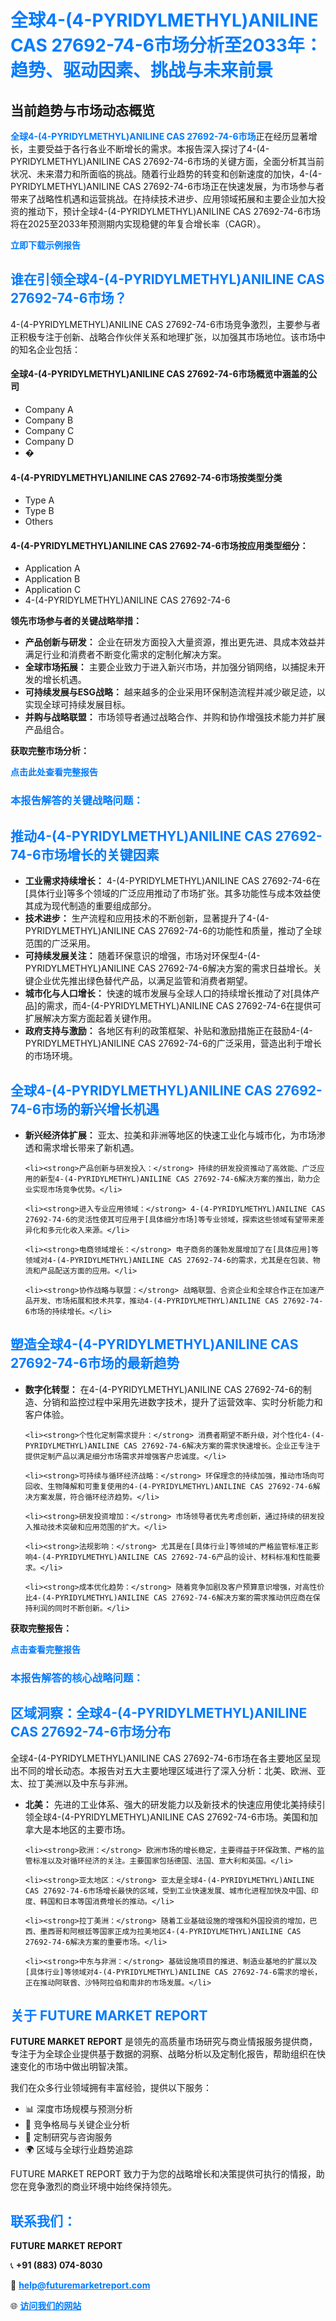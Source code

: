 <h1 style="color: #007BFF;">全球4-(4-PYRIDYLMETHYL)ANILINE CAS 27692-74-6市场分析至2033年：趋势、驱动因素、挑战与未来前景</h1>

<section id="overview">
<h2>当前趋势与市场动态概览</h2>
<p><a href="https://www.futuremarketreport.com/zh-CN/industry-report/4-4-pyridylmethylaniline-cas-27692-74-6-market" style="color: #007BFF; text-decoration: none;"><strong>全球4-(4-PYRIDYLMETHYL)ANILINE CAS 27692-74-6市场</strong></a>正在经历显著增长，主要受益于各行各业不断增长的需求。本报告深入探讨了4-(4-PYRIDYLMETHYL)ANILINE CAS 27692-74-6市场的关键方面，全面分析其当前状况、未来潜力和所面临的挑战。随着行业趋势的转变和创新速度的加快，4-(4-PYRIDYLMETHYL)ANILINE CAS 27692-74-6市场正在快速发展，为市场参与者带来了战略性机遇和运营挑战。在持续技术进步、应用领域拓展和主要企业加大投资的推动下，预计全球4-(4-PYRIDYLMETHYL)ANILINE CAS 27692-74-6市场将在2025至2033年预测期内实现稳健的年复合增长率（CAGR）。</p>
</section>

<section id="overview">
<p><a href="https://www.futuremarketreport.com/zh-CN/request-sample/reportId=112477" style="color: #007BFF; text-decoration: none;"><strong>立即下载示例报告</strong></a></p>
</section>

<section id="key-players">
<h2 style="color: #007BFF;">谁在引领全球4-(4-PYRIDYLMETHYL)ANILINE CAS 27692-74-6市场？</h2>
<p>4-(4-PYRIDYLMETHYL)ANILINE CAS 27692-74-6市场竞争激烈，主要参与者正积极专注于创新、战略合作伙伴关系和地理扩张，以加强其市场地位。该市场中的知名企业包括：</p>
<h4>全球4-(4-PYRIDYLMETHYL)ANILINE CAS 27692-74-6市场概览中涵盖的公司</h4>
<ul><li>Company A</li><li>Company B</li><li>Company C</li><li>Company D</li><li>�</li></ul>
<h4>4-(4-PYRIDYLMETHYL)ANILINE CAS 27692-74-6市场按类型分类</h4>
<ul><li>Type A</li><li>Type B</li><li>Others</li></ul>

<h4>4-(4-PYRIDYLMETHYL)ANILINE CAS 27692-74-6市场按应用类型细分：</h4>
<ul><li>Application A</li><li>Application B</li><li>Application C</li><li>4-(4-PYRIDYLMETHYL)ANILINE CAS 27692-74-6</li></ul>
<p><strong>领先市场参与者的关键战略举措：</strong></p> 
<ul> 
<li><strong>产品创新与研发：</strong> 企业在研发方面投入大量资源，推出更先进、具成本效益并满足行业和消费者不断变化需求的定制化解决方案。</li> 
<li><strong>全球市场拓展：</strong> 主要企业致力于进入新兴市场，并加强分销网络，以捕捉未开发的增长机遇。</li> 
<li><strong>可持续发展与ESG战略：</strong> 越来越多的企业采用环保制造流程并减少碳足迹，以实现全球可持续发展目标。</li> 
<li><strong>并购与战略联盟：</strong> 市场领导者通过战略合作、并购和协作增强技术能力并扩展产品组合。</li> 
</ul>
</section>

<section>
<p><strong>获取完整市场分析：</strong></p> 
<a href="https://www.futuremarketreport.com/zh-CN/industry-report/4-4-pyridylmethylaniline-cas-27692-74-6-market" style="color: #007BFF; text-decoration: none;"><strong>点击此处查看完整报告</strong></a> 
<h3 style="color: #007BFF;">本报告解答的关键战略问题：</h3>
</section>

<section id="driving-factors">
  <h2 style="color: #007BFF;">推动4-(4-PYRIDYLMETHYL)ANILINE CAS 27692-74-6市场增长的关键因素</h2>
  <ul>
    <li><strong>工业需求持续增长：</strong> 4-(4-PYRIDYLMETHYL)ANILINE CAS 27692-74-6在[具体行业]等多个领域的广泛应用推动了市场扩张。其多功能性与成本效益使其成为现代制造的重要组成部分。</li>
    <li><strong>技术进步：</strong> 生产流程和应用技术的不断创新，显著提升了4-(4-PYRIDYLMETHYL)ANILINE CAS 27692-74-6的功能性和质量，推动了全球范围的广泛采用。</li>
    <li><strong>可持续发展关注：</strong> 随着环保意识的增强，市场对环保型4-(4-PYRIDYLMETHYL)ANILINE CAS 27692-74-6解决方案的需求日益增长。关键企业优先推出绿色替代产品，以满足监管和消费者期望。</li>
    <li><strong>城市化与人口增长：</strong> 快速的城市发展与全球人口的持续增长推动了对[具体产品]的需求，而4-(4-PYRIDYLMETHYL)ANILINE CAS 27692-74-6在提供可扩展解决方案方面起着关键作用。</li>
    <li><strong>政府支持与激励：</strong> 各地区有利的政策框架、补贴和激励措施正在鼓励4-(4-PYRIDYLMETHYL)ANILINE CAS 27692-74-6的广泛采用，营造出利于增长的市场环境。</li>
  </ul>
</section>

<section id="growth-opportunities">
  <h2 style="color: #007BFF;">全球4-(4-PYRIDYLMETHYL)ANILINE CAS 27692-74-6市场的新兴增长机遇</h2>
  <ul>
    <li><strong>新兴经济体扩展：</strong> 亚太、拉美和非洲等地区的快速工业化与城市化，为市场渗透和需求增长带来了新机遇。</li>
    
    <li><strong>产品创新与研发投入：</strong> 持续的研发投资推动了高效能、广泛应用的新型4-(4-PYRIDYLMETHYL)ANILINE CAS 27692-74-6解决方案的推出，助力企业实现市场竞争优势。</li>
    
    <li><strong>进入专业应用领域：</strong> 4-(4-PYRIDYLMETHYL)ANILINE CAS 27692-74-6的灵活性使其可应用于[具体细分市场]等专业领域，探索这些领域有望带来差异化和多元化收入来源。</li>
    
    <li><strong>电商领域增长：</strong> 电子商务的蓬勃发展增加了在[具体应用]等领域对4-(4-PYRIDYLMETHYL)ANILINE CAS 27692-74-6的需求，尤其是在包装、物流和产品配送方面的应用。</li>
    
    <li><strong>协作战略与联盟：</strong> 战略联盟、合资企业和全球合作正在加速产品开发、市场拓展和技术共享，推动4-(4-PYRIDYLMETHYL)ANILINE CAS 27692-74-6市场的持续增长。</li>
  </ul>
</section>

<section id="trending-factors">
  <h2 style="color: #007BFF;">塑造全球4-(4-PYRIDYLMETHYL)ANILINE CAS 27692-74-6市场的最新趋势</h2>
  <ul>
    <li><strong>数字化转型：</strong> 在4-(4-PYRIDYLMETHYL)ANILINE CAS 27692-74-6的制造、分销和监控过程中采用先进数字技术，提升了运营效率、实时分析能力和客户体验。</li>
    
    <li><strong>个性化定制需求提升：</strong> 消费者期望不断升级，对个性化4-(4-PYRIDYLMETHYL)ANILINE CAS 27692-74-6解决方案的需求快速增长。企业正专注于提供定制产品以满足细分市场需求并增强客户忠诚度。</li>
    
    <li><strong>可持续与循环经济战略：</strong> 环保理念的持续加强，推动市场向可回收、生物降解和可重复使用的4-(4-PYRIDYLMETHYL)ANILINE CAS 27692-74-6解决方案发展，符合循环经济趋势。</li>
    
    <li><strong>研发投资增加：</strong> 市场领导者优先考虑创新，通过持续的研发投入推动技术突破和应用范围的扩大。</li>
    
    <li><strong>法规影响：</strong> 尤其是在[具体行业]等领域的严格监管标准正影响4-(4-PYRIDYLMETHYL)ANILINE CAS 27692-74-6产品的设计、材料标准和性能要求。</li>
    
    <li><strong>成本优化趋势：</strong> 随着竞争加剧及客户预算意识增强，对高性价比4-(4-PYRIDYLMETHYL)ANILINE CAS 27692-74-6解决方案的需求推动供应商在保持利润的同时不断创新。</li>
  </ul>
</section>

<section>
  <p><strong>获取完整报告：</strong></p>
  <a href="https://www.futuremarketreport.com/zh-CN/industry-report/4-4-pyridylmethylaniline-cas-27692-74-6-market" style="color: #007BFF; text-decoration: none;"><strong>点击查看完整报告</strong></a>

  <h3 style="color: #007BFF;">本报告解答的核心战略问题：</h3>
</section>

<section id="regional-analysis">
  <h2 style="color: #007BFF;">区域洞察：全球4-(4-PYRIDYLMETHYL)ANILINE CAS 27692-74-6市场分布</h2>
  <p>全球4-(4-PYRIDYLMETHYL)ANILINE CAS 27692-74-6市场在各主要地区呈现出不同的增长动态。本报告对五大主要地理区域进行了深入分析：北美、欧洲、亚太、拉丁美洲以及中东与非洲。</p>
  <ul>
    <li><strong>北美：</strong> 先进的工业体系、强大的研发能力以及新技术的快速应用使北美持续引领全球4-(4-PYRIDYLMETHYL)ANILINE CAS 27692-74-6市场。美国和加拿大是本地区的主要市场。</li>

    <li><strong>欧洲：</strong> 欧洲市场的增长稳定，主要得益于环保政策、严格的监管标准以及对循环经济的关注。主要国家包括德国、法国、意大利和英国。</li>

    <li><strong>亚太地区：</strong> 亚太是全球4-(4-PYRIDYLMETHYL)ANILINE CAS 27692-74-6市场增长最快的区域，受到工业快速发展、城市化进程加快及中国、印度、韩国和日本等国消费增长的推动。</li>

    <li><strong>拉丁美洲：</strong> 随着工业基础设施的增强和外国投资的增加，巴西、墨西哥和阿根廷等国家正成为拉美地区4-(4-PYRIDYLMETHYL)ANILINE CAS 27692-74-6解决方案的重要市场。</li>

    <li><strong>中东与非洲：</strong> 基础设施项目的推进、制造业基地的扩展以及[具体行业]等领域对4-(4-PYRIDYLMETHYL)ANILINE CAS 27692-74-6需求的增长，正在推动阿联酋、沙特阿拉伯和南非的市场发展。</li>
  </ul>
</section>

<footer>
<h2 style="color: #007BFF;">关于 FUTURE MARKET REPORT</h2>
<p><strong>FUTURE MARKET REPORT</strong> 是领先的高质量市场研究与商业情报服务提供商，专注于为全球企业提供基于数据的洞察、战略分析以及定制化报告，帮助组织在快速变化的市场中做出明智决策。</p>

<p>我们在众多行业领域拥有丰富经验，提供以下服务：</p>
<ul>
  <li>📊 深度市场规模与预测分析</li>
  <li>📌 竞争格局与关键企业分析</li>
  <li>🧩 定制研究与咨询服务</li>
  <li>🌍 区域与全球行业趋势追踪</li>
</ul>

<p>FUTURE MARKET REPORT 致力于为您的战略增长和决策提供可执行的情报，助您在竞争激烈的商业环境中始终保持领先。</p>

<h2 style="color: #007BFF;">联系我们：</h2>
<p><strong>FUTURE MARKET REPORT</strong></p>
<p>📞 <strong>+91 (883) 074-8030</strong></p>
<p>📧 <strong><a href="mailto:help@futuremarketreport.com" style="color: #007BFF;">help@futuremarketreport.com</a></strong></p>
<p>🌐 <strong><a href="https://www.futuremarketreport.com/" style="color: #007BFF;">访问我们的网站</a></strong></p>
</footer>